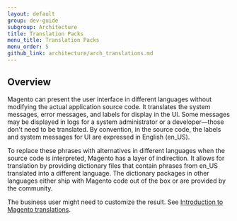 ```yaml
---
layout: default
group: dev-guide
subgroup: Architecture
title: Translation Packs
menu_title: Translation Packs
menu_order: 5
github_link: architecture/arch_translations.md
---
```


<h2 id="m2arch-translations-overview"> Overview</h2>
<!--
Modify below text; this is from topic that will stay in the dev guide. (https://wiki.magento.com/display/MAGE2DOC/Overview+of+Translation+in+Magento+2?src=search)
 -->

Magento can present the user interface in different languages without modifying the actual application source code. It translates the system messages, error messages, and labels for display in the UI. Some messages may be displayed in logs for a system administrator or a developer—those don't need to be translated. By convention, in the source code, the labels and system messages for UI are expressed in English (en_US).

To replace these phrases with alternatives in different languages when the source code is interpreted, Magento has a layer of indirection. It allows for translation by providing dictionary files that contain phrases from en_US translated into a different language. The dictionary packages in other languages either ship with Magento code out of the box or are provided by the community.

The business user might need to customize the result. See <a href="{{ site.gdeurl }}architecture/behavior/xlate.html">Introduction to Magento translations</a>.

<!--
<h2 id="m2arch-related">Related topics</h2>
* aaa
* bbb
* ccc
 -->

